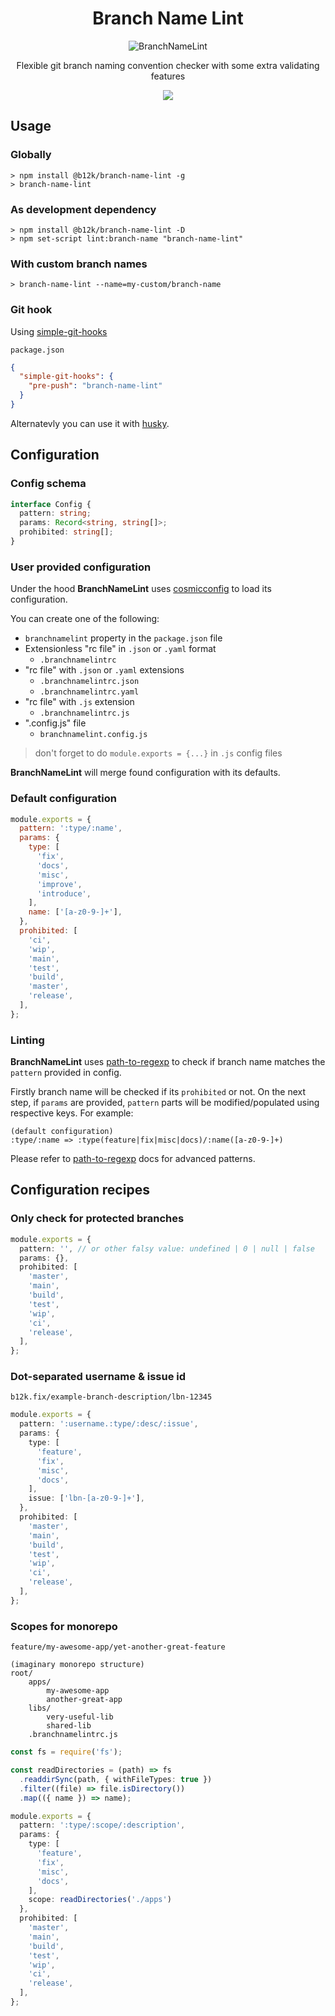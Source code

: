 <!-- markdownlint-disable -->

# **<div align="center">Branch Name Lint</div>**

<div align="center">
  <img src="https://bit.ly/branch-name-lint" alt="BranchNameLint">
  <p>Flexible git branch naming convention checker with some extra validating features</p>
  <a href="https://codeclimate.com/github/b12k/branch-name-lint/maintainability">
    <img src="https://api.codeclimate.com/v1/badges/90a30843ffa0d0410003/maintainability">
  </a>
</div>

<!-- markdownlint-enable -->

## Usage

### Globally

```shell
> npm install @b12k/branch-name-lint -g
> branch-name-lint
```

### As development dependency

```shell
> npm install @b12k/branch-name-lint -D
> npm set-script lint:branch-name "branch-name-lint"
```

### With custom branch names

```shell
> branch-name-lint --name=my-custom/branch-name
```

### Git hook

Using [simple-git-hooks](https://www.npmjs.com/package/simple-git-hooks)

`package.json`

```json
{
  "simple-git-hooks": {
    "pre-push": "branch-name-lint"
  }
}
```

Alternatevly you can use it with [husky](https://www.npmjs.com/package/husky).

## Configuration

### Config schema

```typescript
interface Config {
  pattern: string;
  params: Record<string, string[]>;
  prohibited: string[];
}
```

### User provided configuration

Under the hood **BranchNameLint** uses [cosmicconfig](https://www.npmjs.com/package/cosmiconfig)
to load its configuration.

You can create one of the following:

- `branchnamelint` property in the `package.json` file
- Extensionless "rc file" in `.json` or `.yaml` format
  - `.branchnamelintrc`
- "rc file" with `.json` or `.yaml` extensions
  - `.branchnamelintrc.json`
  - `.branchnamelintrc.yaml`
- "rc file" with `.js` extension
  - `.branchnamelintrc.js`
- ".config.js" file
  - `branchnamelint.config.js`

> don't forget to do `module.exports = {...}` in `.js` config files

**BranchNameLint** will merge found configuration with its defaults.

### Default configuration

```javascript
module.exports = {
  pattern: ':type/:name',
  params: {
    type: [
      'fix',
      'docs',
      'misc',
      'improve',
      'introduce',
    ],
    name: ['[a-z0-9-]+'],
  },
  prohibited: [
    'ci',
    'wip',
    'main',
    'test',
    'build',
    'master',
    'release',
  ],
};
```

### Linting

**BranchNameLint** uses [path-to-regexp](https://www.npmjs.com/package/path-to-regexp)
to check if branch name matches the `pattern` provided in config.

Firstly branch name will be checked if its `prohibited` or not. On the next step,
if `params` are provided, `pattern` parts will be modified/populated using
respective keys. For example:

```text
(default configuration)
:type/:name => :type(feature|fix|misc|docs)/:name([a-z0-9-]+)
```

Please refer to [path-to-regexp](https://www.npmjs.com/package/path-to-regexp)
docs for advanced patterns.

## Configuration recipes

### Only check for protected branches

```typescript
module.exports = {
  pattern: '', // or other falsy value: undefined | 0 | null | false
  params: {},
  prohibited: [
    'master',
    'main',
    'build',
    'test',
    'wip',
    'ci',
    'release',
  ],
};
```

### Dot-separated username & issue id

`b12k.fix/example-branch-description/lbn-12345`

```typescript
module.exports = {
  pattern: ':username.:type/:desc/:issue',
  params: {
    type: [
      'feature',
      'fix',
      'misc',
      'docs',
    ],
    issue: ['lbn-[a-z0-9-]+'],
  },
  prohibited: [
    'master',
    'main',
    'build',
    'test',
    'wip',
    'ci',
    'release',
  ],
};
```

### Scopes for monorepo

`feature/my-awesome-app/yet-another-great-feature`

```text
(imaginary monorepo structure)
root/
    apps/
        my-awesome-app
        another-great-app
    libs/
        very-useful-lib
        shared-lib
    .branchnamelintrc.js
```

```typescript
const fs = require('fs');

const readDirectories = (path) => fs
  .readdirSync(path, { withFileTypes: true })
  .filter((file) => file.isDirectory())
  .map(({ name }) => name);

module.exports = {
  pattern: ':type/:scope/:description',
  params: {
    type: [
      'feature',
      'fix',
      'misc',
      'docs',
    ],
    scope: readDirectories('./apps')
  },
  prohibited: [
    'master',
    'main',
    'build',
    'test',
    'wip',
    'ci',
    'release',
  ],
};
```

